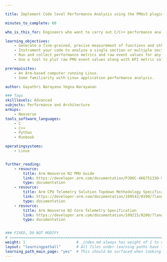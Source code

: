 ```yaml
---

title: Implement Code level Performance Analysis using the PMUv3 plugin 

minutes_to_complete: 60

who_is_this_for: Engineers who want to carry out C/C++ performance analysis by instrumenting code at the block level.

learning_objectives: 
    - Generate a fine-grained, precise measurement of functions and other sections of code.
    - Instrument your code to analyze a single section or multiple sections using the provided instrumentation scenarios.
    - Run and collect performance metrics and raw event values for any of the 15 event groups (bundles) in a single run.
    - Use a tool to plot raw PMU event values along with KPI metric values such as MPKI, stalls, and IPC to aid performance visualization.

prerequisites:
    - An Arm-based computer running Linux.
    - Some familiarity with Linux application performance analysis.

author: Gayathri Narayana Yegna Narayanan

### Tags
skilllevels: Advanced
subjects: Performance and Architecture
armips:
    - Neoverse
tools_software_languages:
    - C
    - C++
    - Python
    - Runbook

operatingsystems:
    - Linux


further_reading:
    - resource:
        title: Arm Neoverse N2 PMU Guide
        link: https://developer.arm.com/documentation/PJDOC-466751330-590448/2-0/?lang=en
        type: documentation
    - resource:
        title: Arm CPU Telemetry Solution Topdown Methodology Specification
        link: https://developer.arm.com/documentation/109542/0100/?lang=en
        type: documentation
    - resource:
        title: Arm Neoverse N2 Core Telemetry Specification
        link: https://developer.arm.com/documentation/109215/0200/?lang=en
        type: documentation


### FIXED, DO NOT MODIFY
# ================================================================================
weight: 1                       # _index.md always has weight of 1 to order correctly
layout: "learningpathall"       # All files under learning paths have this same wrapper
learning_path_main_page: "yes"  # This should be surfaced when looking for related content. Only set for _index.md of learning path content.
---
```

